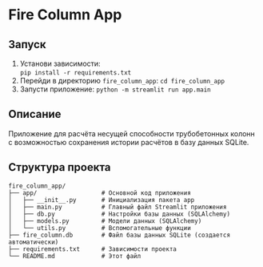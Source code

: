 # Fire Column App

## Запуск
1. Установи зависимости:  
   `pip install -r requirements.txt`
2. Перейди в директорию `fire_column_app`:
   `cd fire_column_app`
3. Запусти приложение:
   `python -m streamlit run app.main`

## Описание
Приложение для расчёта несущей способности трубобетонных колонн с возможностью сохранения истории расчётов в базу данных SQLite.

## Структура проекта

```
fire_column_app/
├── app/                  # Основной код приложения
│   ├── __init__.py       # Инициализация пакета app
│   ├── main.py           # Главный файл Streamlit приложения
│   ├── db.py             # Настройки базы данных (SQLAlchemy)
│   ├── models.py         # Модели данных (SQLAlchemy)
│   └── utils.py          # Вспомогательные функции
├── fire_column.db        # Файл базы данных SQLite (создается автоматически)
├── requirements.txt      # Зависимости проекта
└── README.md             # Этот файл
``` 